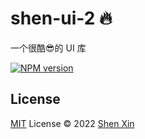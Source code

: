 # shen-ui-2 🔥
一个很酷😎的 UI 库

[![NPM version](https://img.shields.io/npm/v/shen-ui-2?color=a1b858&label=)](https://www.npmjs.com/package/shen-ui-2)



## License

[MIT](./LICENSE) License © 2022 [Shen Xin](https://github.com/botshen)
